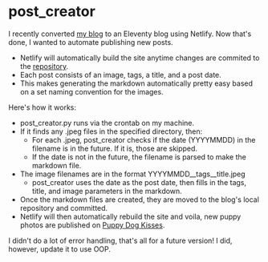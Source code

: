 # post_creator
I recently converted [my blog](https://puppydogkisses.com) to an Eleventy blog using Netlify. Now that's done, I wanted to automate publishing new posts.

- Netlify will automatically build the site anytime changes are commited to the [repository](https://github.com/cometgrrl/puppydogkisses).
- Each post consists of an image, tags, a title, and a post date. 
- This makes generating the markdown automatically pretty easy based on a set naming convention for the images.

Here's how it works:
- post_creator.py runs via the crontab on my machine.
- If it finds any .jpeg files in the specified directory, then:
    - For each .jpeg, post_creator checks if the date (YYYYMMDD) in the filename is in the future. If it is, those are skipped.
    - If the date is not in the future, the filename is parsed to make the markdown file.
-  The image filenames are in the format YYYYMMDD__tags__title.jpeg
    - post_creator uses the date as the post date, then fills in the tags, title, and image parameters in the markdown.
- Once the markdown files are created, they are moved to the blog's local repository and committed. 
- Netlify will then automatically rebuild the site and voila, new puppy photos are published on [Puppy Dog Kisses](https://puppydogkisses.com).

I didn't do a lot of error handling, that's all for a future version! I did, however, update it to use OOP.
